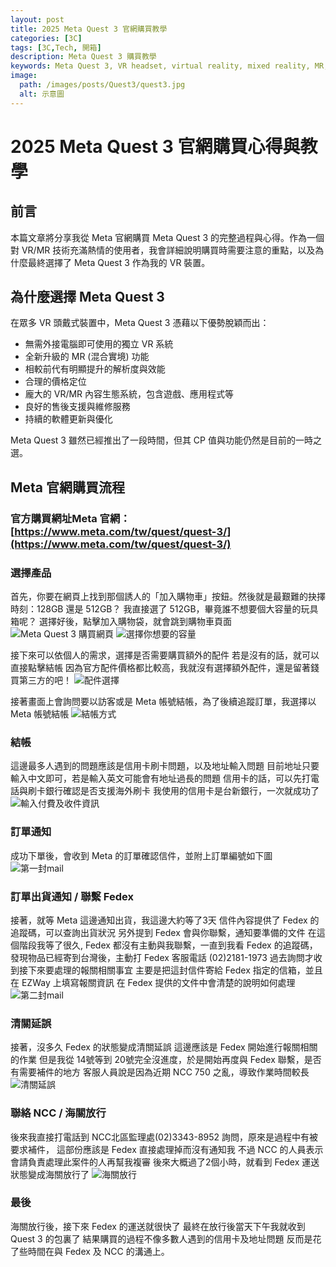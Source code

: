```yaml
---
layout: post
title: 2025 Meta Quest 3 官網購買教學
categories: [3C]
tags: [3C,Tech, 開箱]
description: Meta Quest 3 購買教學
keywords: Meta Quest 3, VR headset, virtual reality, mixed reality, MR, VR gaming, Meta Store, Quest 3 購買, Quest 3 開箱, Meta Quest, Oculus, VR 眼鏡
image:
  path: /images/posts/Quest3/quest3.jpg
  alt: 示意圖
---
```

 
# 2025 Meta Quest 3  官網購買心得與教學

## 前言
本篇文章將分享我從 Meta 官網購買 Meta Quest 3 的完整過程與心得。作為一個對 VR/MR 技術充滿熱情的使用者，我會詳細說明購買時需要注意的重點，以及為什麼最終選擇了 Meta Quest 3 作為我的 VR 裝置。

## 為什麼選擇 Meta Quest 3
在眾多 VR 頭戴式裝置中，Meta Quest 3 憑藉以下優勢脫穎而出：
- 無需外接電腦即可使用的獨立 VR 系統
- 全新升級的 MR (混合實境) 功能
- 相較前代有明顯提升的解析度與效能
- 合理的價格定位
- 龐大的 VR/MR 內容生態系統，包含遊戲、應用程式等
- 良好的售後支援與維修服務
- 持續的軟體更新與優化

Meta Quest 3 雖然已經推出了一段時間，但其 CP 值與功能仍然是目前的一時之選。

## Meta 官網購買流程
### 官方購買網址Meta 官網：[https://www.meta.com/tw/quest/quest-3/](https://www.meta.com/tw/quest/quest-3/)

### 選擇產品
首先，你要在網頁上找到那個誘人的「加入購物車」按鈕。然後就是最艱難的抉擇時刻：128GB 還是 512GB？
我直接選了 512GB，畢竟誰不想要個大容量的玩具箱呢？
選擇好後，點擊加入購物袋，就會跳到購物車頁面
![Meta Quest 3 購買網頁](/images/posts/Quest3/Web.jpg)
![選擇你想要的容量](/images/posts/Quest3/choose.jpg)

接下來可以依個人的需求，選擇是否需要購買額外的配件
若是沒有的話，就可以直接點擊結帳
因為官方配件價格都比較高，我就沒有選擇額外配件，還是留著錢買第三方的吧！
![配件選擇](/images/posts/Quest3/accessories.jpg)

接著畫面上會詢問要以訪客或是 Meta 帳號結帳，為了後續追蹤訂單，我選擇以 Meta 帳號結帳
![結帳方式](/images/posts/Quest3/method.jpg)

### 結帳
這邊最多人遇到的問題應該是信用卡刷卡問題，以及地址輸入問題
目前地址只要輸入中文即可，若是輸入英文可能會有地址過長的問題
信用卡的話，可以先打電話與刷卡銀行確認是否支援海外刷卡
我使用的信用卡是台新銀行，一次就成功了
![輸入付費及收件資訊](/images/posts/Quest3/paypage.jpg)

### 訂單通知
成功下單後，會收到 Meta 的訂單確認信件，並附上訂單編號如下圖
![第一封mail](/images/posts/Quest3/email1.jpg)

### 訂單出貨通知 / 聯繫 Fedex 
接著，就等 Meta 這邊通知出貨，我這邊大約等了3天 
信件內容提供了 Fedex 的追蹤碼，可以查詢出貨狀況
另外提到 Fedex 會與你聯繫，通知要準備的文件
在這個階段我等了很久,  Fedex 都沒有主動與我聯繫，一直到我看 Fedex 的追蹤碼，
發現物品已經寄到台灣後，主動打 Fedex 客服電話 (02)2181-1973 過去詢問才收到接下來要處理的報關相關事宜
主要是把這封信件寄給 Fedex 指定的信箱，並且在 EZWay 上填寫報關資訊
在 Fedex 提供的文件中會清楚的說明如何處理
![第二封mail](/images/posts/Quest3/deliver.jpg)

### 清關延誤
接著，沒多久 Fedex 的狀態變成清關延誤
這邊應該是 Fedex 開始進行報關相關的作業
但是我從 14號等到 20號完全沒進度，於是開始再度與 Fedex 聯繫，是否有需要補件的地方
客服人員說是因為近期 NCC 750 之亂，導致作業時間較長
![清關延誤](/images/posts/Quest3/status.jpg)

### 聯絡 NCC / 海關放行
後來我直接打電話到 NCC北區監理處(02)3343-8952 詢問，原來是過程中有被要求補件，
這部份應該是 Fedex 直接處理掉而沒有通知我
不過 NCC 的人員表示會請負責處理此案件的人再幫我複審
後來大概過了2個小時，就看到 Fedex 運送狀態變成海關放行了
![海關放行](/images/posts/Quest3/pass.jpg)

### 最後
海關放行後，接下來 Fedex 的運送就很快了
最終在放行後當天下午我就收到 Quest 3 的包裏了
結果購買的過程不像多數人遇到的信用卡及地址問題
反而是花了些時間在與 Fedex 及 NCC 的溝通上。


